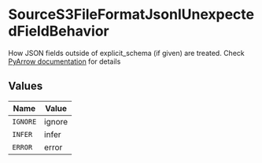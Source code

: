 # SourceS3FileFormatJsonlUnexpectedFieldBehavior

How JSON fields outside of explicit_schema (if given) are treated. Check <a href="https://arrow.apache.org/docs/python/generated/pyarrow.json.ParseOptions.html" target="_blank">PyArrow documentation</a> for details


## Values

| Name     | Value    |
| -------- | -------- |
| `IGNORE` | ignore   |
| `INFER`  | infer    |
| `ERROR`  | error    |